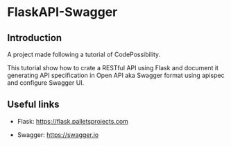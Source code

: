 # FlaskAPI-Swagger

## Introduction

A project made following a tutorial of CodePossibility. 

This tutorial show how to crate a RESTful API using Flask and document it generating API specification in Open API aka Swagger format using apispec and configure Swagger UI. 

## Useful links

* Flask: https://flask.palletsprojects.com

* Swagger: https://swagger.io
